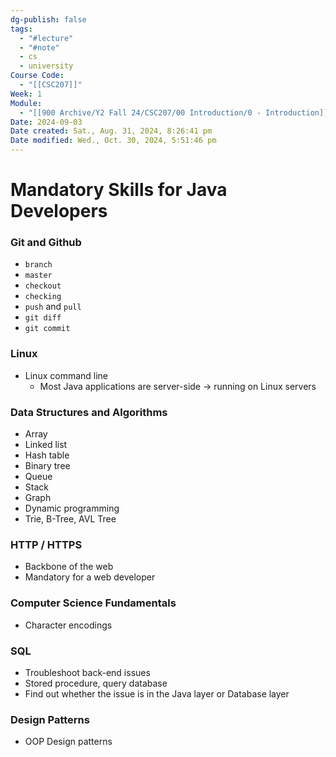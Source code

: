 ```yaml
---
dg-publish: false
tags:
  - "#lecture"
  - "#note"
  - cs
  - university
Course Code:
  - "[[CSC207]]"
Week: 1
Module:
  - "[[900 Archive/Y2 Fall 24/CSC207/00 Introduction/0 - Introduction]]"
Date: 2024-09-03
Date created: Sat., Aug. 31, 2024, 8:26:41 pm
Date modified: Wed., Oct. 30, 2024, 5:51:46 pm
---
```


# Mandatory Skills for Java Developers

### Git and Github

- `branch`
- `master`
- `checkout`
- `checking`
- `push` and `pull`
- `git diff`
- `git commit`

### Linux

- Linux command line
    - Most Java applications are server-side → running on Linux servers

### Data Structures and Algorithms

- Array
- Linked list
- Hash table
- Binary tree
- Queue
- Stack
- Graph
- Dynamic programming
- Trie, B-Tree, AVL Tree

### HTTP / HTTPS

- Backbone of the web
- Mandatory for a web developer

### Computer Science Fundamentals

- Character encodings

### SQL

- Troubleshoot back-end issues
- Stored procedure, query database
- Find out whether the issue is in the Java layer or Database layer

### Design Patterns

- OOP Design patterns